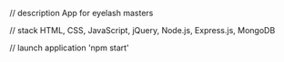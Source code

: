 // description
App for eyelash masters

// stack
HTML, CSS, JavaScript, jQuery, Node.js, Express.js, MongoDB

// launch application
'npm start'
